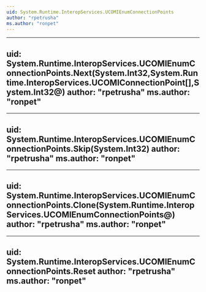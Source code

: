 ```yaml
---
uid: System.Runtime.InteropServices.UCOMIEnumConnectionPoints
author: "rpetrusha"
ms.author: "ronpet"
---
```


---
uid: System.Runtime.InteropServices.UCOMIEnumConnectionPoints.Next(System.Int32,System.Runtime.InteropServices.UCOMIConnectionPoint[],System.Int32@)
author: "rpetrusha"
ms.author: "ronpet"
---

---
uid: System.Runtime.InteropServices.UCOMIEnumConnectionPoints.Skip(System.Int32)
author: "rpetrusha"
ms.author: "ronpet"
---

---
uid: System.Runtime.InteropServices.UCOMIEnumConnectionPoints.Clone(System.Runtime.InteropServices.UCOMIEnumConnectionPoints@)
author: "rpetrusha"
ms.author: "ronpet"
---

---
uid: System.Runtime.InteropServices.UCOMIEnumConnectionPoints.Reset
author: "rpetrusha"
ms.author: "ronpet"
---

